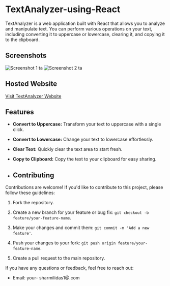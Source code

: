 # TextAnalyzer-using-React
TextAnalyzer is a web application built with React that allows you to analyze and manipulate text. You can perform various operations on your text, including converting it to uppercase or lowercase, clearing it, and copying it to the clipboard.

## Screenshots
![Screenshot 1 ta](https://github.com/sharmilidas33/TextAnalyzer-using-React/assets/128738858/47105e73-185f-4806-baa1-2e1b580e6885)
![Screenshot 2 ta](https://github.com/sharmilidas33/TextAnalyzer-using-React/assets/128738858/75271c3a-9b40-4b8d-86b4-16569e22fa24)

## Hosted Website
[Visit TextAnalyzer Website](https://textanalyzer-by-sharmili.netlify.app/)

## Features

- **Convert to Uppercase:** Transform your text to uppercase with a single click.

- **Convert to Lowercase:** Change your text to lowercase effortlessly.

- **Clear Text:** Quickly clear the text area to start fresh.

- **Copy to Clipboard:** Copy the text to your clipboard for easy sharing.

- ## Contributing

Contributions are welcome! If you'd like to contribute to this project, please follow these guidelines:

1. Fork the repository.

2. Create a new branch for your feature or bug fix: `git checkout -b feature/your-feature-name`.

3. Make your changes and commit them: `git commit -m 'Add a new feature'`.

4. Push your changes to your fork: `git push origin feature/your-feature-name`.

5. Create a pull request to the main repository.

If you have any questions or feedback, feel free to reach out:

- Email: your- sharmilidas1@.com

